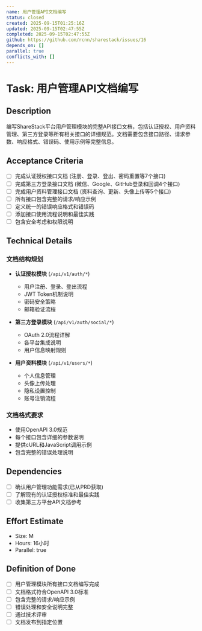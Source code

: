 ```yaml
---
name: 用户管理API文档编写
status: closed
created: 2025-09-15T01:25:16Z
updated: 2025-09-15T02:47:55Z
completed: 2025-09-15T02:47:55Z
github: https://github.com/rcnn/sharestack/issues/16
depends_on: []
parallel: true
conflicts_with: []
---
```


# Task: 用户管理API文档编写

## Description

编写ShareStack平台用户管理模块的完整API接口文档，包括认证授权、用户资料管理、第三方登录等所有相关接口的详细规范。文档需要包含接口路径、请求参数、响应格式、错误码、使用示例等完整信息。

## Acceptance Criteria

- [ ] 完成认证授权接口文档 (注册、登录、登出、密码重置等7个接口)
- [ ] 完成第三方登录接口文档 (微信、Google、GitHub登录和回调4个接口)
- [ ] 完成用户资料管理接口文档 (资料查询、更新、头像上传等5个接口)
- [ ] 所有接口包含完整的请求/响应示例
- [ ] 定义统一的错误响应格式和错误码
- [ ] 添加接口使用流程说明和最佳实践
- [ ] 包含安全考虑和权限说明

## Technical Details

### 文档结构规划
- **认证授权模块** (`/api/v1/auth/*`)
  - 用户注册、登录、登出流程
  - JWT Token机制说明
  - 密码安全策略
  - 邮箱验证流程

- **第三方登录模块** (`/api/v1/auth/social/*`)
  - OAuth 2.0流程详解
  - 各平台集成说明
  - 用户信息映射规则

- **用户资料模块** (`/api/v1/users/*`)
  - 个人信息管理
  - 头像上传处理
  - 隐私设置控制
  - 账号注销流程

### 文档格式要求
- 使用OpenAPI 3.0规范
- 每个接口包含详细的参数说明
- 提供cURL和JavaScript调用示例
- 包含完整的错误处理说明

## Dependencies

- [ ] 确认用户管理功能需求(已从PRD获取)
- [ ] 了解现有的认证授权标准和最佳实践
- [ ] 收集第三方平台API文档参考

## Effort Estimate

- Size: M
- Hours: 16小时
- Parallel: true

## Definition of Done

- [ ] 用户管理模块所有接口文档编写完成
- [ ] 文档格式符合OpenAPI 3.0标准
- [ ] 包含完整的请求/响应示例
- [ ] 错误处理和安全说明完整
- [ ] 通过技术评审
- [ ] 文档发布到指定位置
